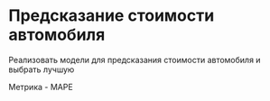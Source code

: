 # Предсказание стоимости автомобиля

Реализовать модели для предсказания стоимости автомобиля и выбрать лучшую

Метрика - MAPE
